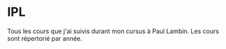 # IPL

Tous les cours que j'ai suivis durant mon cursus à Paul Lambin. Les cours sont répertorié par année. 